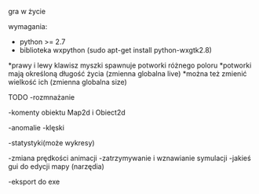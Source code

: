 gra w życie

wymagania:
- python >= 2.7
- biblioteka wxpython (sudo apt-get install python-wxgtk2.8)


*prawy i lewy klawisz myszki spawnuje potworki różnego poloru
*potworki mają określoną długość życia (zmienna globalna live)
*można też zmienić wielkość ich (zmienna globalna size)


TODO
-rozmnażanie

-komenty obiektu Map2d i Obiect2d

-anomalie
-klęski

-statystyki(może wykresy)

-zmiana prędkości animacji
-zatrzymywanie i wznawianie symulacji
-jakieś gui do edycji mapy (narzędia)

-eksport do exe